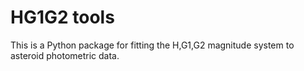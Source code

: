 # HG1G2 tools

This is a Python package for fitting the H,G1,G2 magnitude system to
asteroid photometric data.


